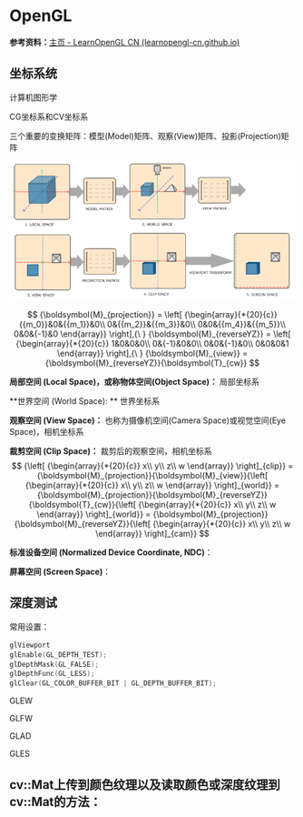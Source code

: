# OpenGL

**参考资料：**[主页 - LearnOpenGL CN (learnopengl-cn.github.io)](https://learnopengl-cn.github.io/)

## 坐标系统

计算机图形学

CG坐标系和CV坐标系

三个重要的变换矩阵：模型(Model)矩阵、观察(View)矩阵、投影(Projection)矩阵

<img src="assets/coordinate_systems.png" alt="coordinate_systems" style="zoom: 80%; display: block; margin-left: auto; margin-right: auto;" />



$$
{\boldsymbol{M}_{projection}} = \left[ {\begin{array}{*{20}{c}}
{{m_0}}&0&{{m_1}}&0\\
0&{{m_2}}&{{m_3}}&0\\
0&0&{{m_4}}&{{m_5}}\\
0&0&{-1}&0
\end{array}} \right],{\ }
{\boldsymbol{M}_{reverseYZ}} = \left[ {\begin{array}{*{20}{c}}
1&0&0&0\\
0&{-1}&0&0\\
0&0&{-1}&0\\
0&0&0&1
\end{array}} \right],{\ }
{\boldsymbol{M}_{view}} = {\boldsymbol{M}_{reverseYZ}}{\boldsymbol{T}_{cw}}
$$

**局部空间 (Local Space)，或称物体空间(Object Space)：** 局部坐标系

**世界空间 (World Space): ** 世界坐标系

**观察空间 (View Space)：** 也称为摄像机空间(Camera Space)或视觉空间(Eye Space)，相机坐标系

**裁剪空间 (Clip Space)：** 裁剪后的观察空间，相机坐标系
$$
{\left[ {\begin{array}{*{20}{c}}
x\\
y\\
z\\
w
\end{array}} \right]_{clip}} = {\boldsymbol{M}_{projection}}{\boldsymbol{M}_{view}}{\left[ {\begin{array}{*{20}{c}}
x\\
y\\
z\\
w
\end{array}} \right]_{world}} = {\boldsymbol{M}_{projection}}{\boldsymbol{M}_{reverseYZ}}{\boldsymbol{T}_{cw}}{\left[ {\begin{array}{*{20}{c}}
x\\
y\\
z\\
w
\end{array}} \right]_{world}} = {\boldsymbol{M}_{projection}}{\boldsymbol{M}_{reverseYZ}}{\left[ {\begin{array}{*{20}{c}}
x\\
y\\
z\\
w
\end{array}} \right]_{cam}}
$$


**标准设备空间 (Normalized Device Coordinate, NDC)**：

**屏幕空间 (Screen Space)**：

## 深度测试

常用设置：

```C++
glViewport
glEnable(GL_DEPTH_TEST);
glDepthMask(GL_FALSE);
glDepthFunc(GL_LESS);
glClear(GL_COLOR_BUFFER_BIT | GL_DEPTH_BUFFER_BIT);
```

GLEW

GLFW

GLAD

GLES



## cv::Mat上传到颜色纹理以及读取颜色或深度纹理到cv::Mat的方法：



